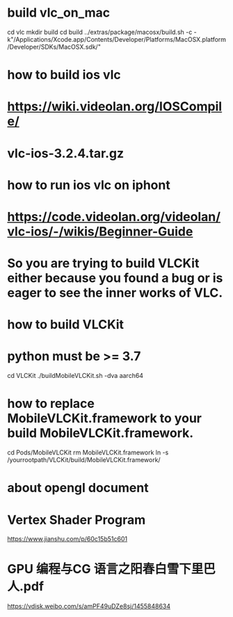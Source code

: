 # build vlc_on_mac
cd vlc
mkdir build
cd build
../extras/package/macosx/build.sh -c -k"/Applications/Xcode.app/Contents/Developer/Platforms/MacOSX.platform/Developer/SDKs/MacOSX.sdk/"


# how to build ios vlc
# https://wiki.videolan.org/IOSCompile/  
# vlc-ios-3.2.4.tar.gz
# how to run ios vlc on iphont 
# https://code.videolan.org/videolan/vlc-ios/-/wikis/Beginner-Guide

# So you are trying to build VLCKit either because you found a bug or is eager to see the inner works of VLC.    
# how to build VLCKit
# python must be >= 3.7
cd VLCKit
./buildMobileVLCKit.sh -dva aarch64

# how to replace MobileVLCKit.framework to your build MobileVLCKit.framework.
cd Pods/MobileVLCKit
rm MobileVLCKit.framework
ln -s /yourrootpath/VLCKit/build/MobileVLCKit.framework/

# about opengl document
# Vertex Shader Program
https://www.jianshu.com/p/60c15b51c601
# GPU 编程与CG 语言之阳春白雪下里巴人.pdf
https://vdisk.weibo.com/s/amPF49uDZe8sj/1455848634
